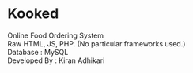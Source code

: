# Kooked

Online Food Ordering System <br>
Raw HTML, JS, PHP. (No particular frameworks used.) <br>
Database : MySQL <br>
Developed By : Kiran Adhikari <br>

